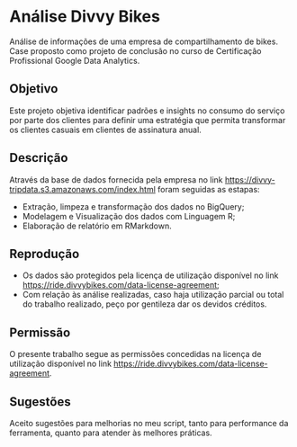 # Análise Divvy Bikes

Análise de informações de uma empresa de compartilhamento de bikes.
Case proposto como projeto de conclusão no curso de Certificação Profissional Google Data Analytics.

## Objetivo
  Este projeto objetiva identificar padrões e insights no consumo do serviço por parte dos clientes para definir uma estratégia que permita transformar os clientes casuais em clientes de assinatura anual.

## Descrição
  Através da base de dados fornecida pela empresa no link https://divvy-tripdata.s3.amazonaws.com/index.html foram seguidas as estapas:
  * Extração, limpeza e transformação dos dados no BigQuery;
  * Modelagem e Visualização dos dados com Linguagem R;
  * Elaboração de relatório em RMarkdown.
 
 ## Reprodução
  * Os dados são protegidos pela licença de utilização disponível no link https://ride.divvybikes.com/data-license-agreement;
  * Com relação às análise realizadas, caso haja utilização parcial ou total do trabalho realizado, peço por gentileza dar os devidos créditos.
  
 ## Permissão
  O presente trabalho segue as permissões concedidas na licença de utilização disponível no link https://ride.divvybikes.com/data-license-agreement.

## Sugestões
  Aceito sugestões para melhorias no meu script, tanto para performance da ferramenta, quanto para atender às melhores práticas.
